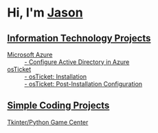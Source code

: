 <h1>Hi, I'm <a href="https://www.linkedin.com/in/jason-x-2b0940112/">Jason</h1>
<h2> Information Technology Projects </h2>
<dl>
  <dt>Microsoft Azure</dt>
  <dd>- <a href="https://github.com/Zues4366/Active-Directory"> Configure Active Directory in Azure</dd>
  <dt>osTicket</dt>
  <dd>- <a href="https://github.com/Zues4366/osticket-installation"> osTicket: Installation</dd>
  <dd>- <a href="https://github.com/Zues4366/osticket-post-installation"> osTicket: Post-Installation Configuration</dd>
</dl>

<h2> Simple Coding Projects </h2>
<d1>
  <dt>Tkinter/Python Game Center</dt>
</d1>
  
  
  
  
